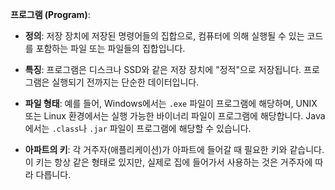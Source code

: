 **프로그램 (Program)**:
- **정의**: 저장 장치에 저장된 명령어들의 집합으로, 컴퓨터에 의해 실행될 수 있는 코드를 포함하는 파일 또는 파일들의 집합입니다.
- **특징**: 프로그램은 디스크나 SSD와 같은 저장 장치에 "정적"으로 저장됩니다. 프로그램은 실행되기 전까지는 단순한 데이터입니다.
- **파일 형태**: 예를 들어, Windows에서는 `.exe` 파일이 프로그램에 해당하며, UNIX 또는 Linux 환경에서는 실행 가능한 바이너리 파일이 프로그램에 해당합니다. Java에서는 `.class`나 `.jar` 파일이 프로그램에 해당할 수 있습니다.

- **아파트의 키**: 각 거주자(애플리케이션)가 아파트에 들어갈 때 필요한 키와 같습니다. 이 키는 항상 같은 형태로 있지만, 실제로 집에 들어가서 사용하는 것은 거주자에 따라 다릅니다.